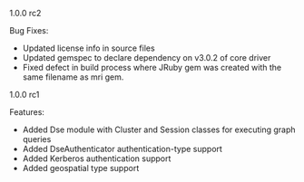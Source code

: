 1.0.0 rc2

Bug Fixes:
* Updated license info in source files
* Updated gemspec to declare dependency on v3.0.2 of core driver
* Fixed defect in build process where JRuby gem was created with the same filename as mri gem.

1.0.0 rc1

Features:
* Added Dse module with Cluster and Session classes for executing graph queries
* Added DseAuthenticator authentication-type support
* Added Kerberos authentication support
* Added geospatial type support
